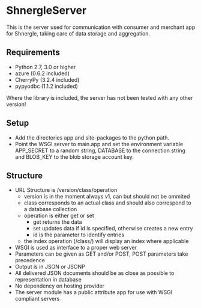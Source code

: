 ShnergleServer
==============

This is the server used for communication with consumer and merchant app for Shnergle, taking care of data storage and aggregation.

Requirements
------------

 * Python 2.7, 3.0 or higher
 * azure (0.6.2 included)
 * CherryPy (3.2.4 included)
 * pypyodbc (1.1.2 included)

Where the library is included, the server has not been tested with any other version!


Setup
-----

 * Add the directories app and site-packages to the python path.
 * Point the WSGI server to main.app and set the environment variable APP_SECRET to a random string, DATABASE to the connection string and BLOB_KEY to the blob storage account key.


Structure
---------
 
 * URL Structure is /version/class/operation
   * version is in the moment always v1, can but should not be ommited
   * class corresponds to an actual class and should also correspond to a database collection
   * operation is either get or set
     * get returns the data
     * set updates data if id is specified, otherwise creates a new entry
	 * id is the parameter to identify entries
   * the index operation (/class/) will display an index where applicable
 * WSGI is used as interface to a proper web server
 * Parameters can be given as GET and/or POST, POST parameters take precedence
 * Output is in JSON or JSONP
 * All delivered JSON documents should be as close as possible to representation in database
 * No dependency on hosting provider
 * The server module has a public attribute app for use with WSGI compliant servers
